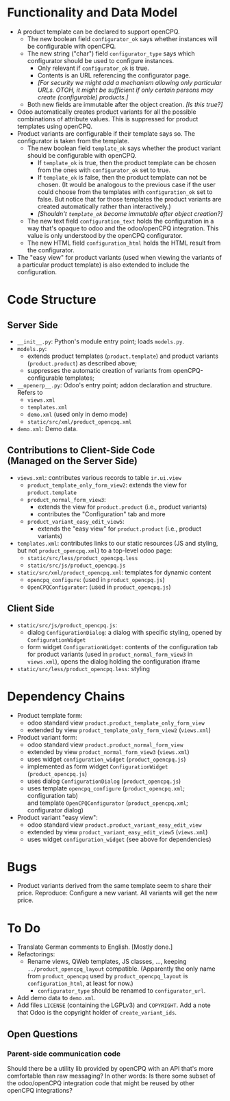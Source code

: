 Functionality and Data Model
============================

- A product template can be declared to support openCPQ.
  - The new boolean field `configurator_ok` says whether instances will be
    configurable with openCPQ.
  - The new string ("char") field `configurator_type` says which configurator
    should be used to configure instances.
    - Only relevant if `configurator_ok` is true.
    - Contents is an URL referencing the configurator page.
    - *[For security we might add a mechanism allowing only particular URLs.
      OTOH, it might be sufficient if only certain persons may create
      (configurable) products.]*
  - Both new fields are immutable after the object creation.
    *[Is this true?]*
- Odoo automatically creates product variants for all the possible combinations
  of attribute values.  This is suppressed for product templates using openCPQ.
- Product variants are configurable if their template says so.
  The configurator is taken from the template.
  - The new boolean field `template_ok` says whether the product variant should
    be configurable with openCPQ.
    - If `template_ok` is true, then the product template can be chosen from the
      ones with `configurator_ok` set to true.
    - If `template_ok` is false, then the product template can not be chosen.
      (It would be analogous to the previous case if the user could
      choose from the templates with `configuration_ok` set to false.  But
      notice that for those templates the product variants are created
      automatically rather than interactively.)
    - *[Shouldn't `template_ok` become immutable after object creation?]*
  - The new text field `configuration_text` holds the configuration in a
    way that's opaque to odoo and the odoo/openCPQ integration.  This value is
    only understood by the openCPQ configurator.
  - The new HTML field `configuration_html` holds the HTML result from the
    configurator.
- The "easy view" for product variants (used when viewing the variants of a
  particular product template) is also extended to include the configuration.


Code Structure
==============

Server Side
-----------

- `__init__.py`: Python's module entry point; loads `models.py`.
- `models.py`:
  - extends product templates (`product.template`) and product
    variants (`product.product`) as described above;
  - suppresses the automatic creation of variants from openCPQ-configurable
    templates;
- `__openerp__.py`: Odoo's entry point; addon declaration and structure.<br>
  Refers to
  - `views.xml`
  - `templates.xml`
  - `demo.xml` (used only in demo mode)
  - `static/src/xml/product_opencpq.xml`
- `demo.xml`:  Demo data.


Contributions to Client-Side Code<br>(Managed on the Server Side)
-----------------------------------------------------------------

- `views.xml`:
  contributes various records to table `ir.ui.view`
  - `product_template_only_form_view2`:
	extends the view for `product.template`
  - `product_normal_form_view3`:
	- extends the view for `product.product` (i.e., product variants)
	- contributes the "Configuration" tab and more
  - `product_variant_easy_edit_view5`:
	 - extends the "easy view" for `product.product` (i.e., product variants)
- `templates.xml`:
  contributes links to our static resources (JS and styling, but not
  `product_opencpq.xml`) to a top-level odoo page:
  - `static/src/less/product_opencpq.less`
  - `static/src/js/product_opencpq.js`
- `static/src/xml/product_opencpq.xml`:
  templates for dynamic content
  - `opencpq_configure`: (used in `product_opencpq.js`)
  - `OpenCPQConfigurator`: (used in `product_opencpq.js`)


Client Side
-----------

- `static/src/js/product_opencpq.js`:
  - dialog `ConfigurationDialog`: a dialog with specific styling, opened by
    `ConfigurationWidget`
  - form widget `ConfigurationWidget`:
    contents of the configuration tab for product variants
    (used in `product_normal_form_view3` in `views.xml`),
    opens the dialog holding the configuration iframe
- `static/src/less/product_opencpq.less`: styling


Dependency Chains
=================

- Product template form:
  - odoo standard view `product.product_template_only_form_view`
  - extended by view `product_template_only_form_view2` (`views.xml`)
- Product variant form:
  - odoo standard view `product.product_normal_form_view`
  - extended by view `product_normal_form_view3` (`views.xml`)
  - uses widget `configuration_widget` (`product_opencpq.js`)
  - implemented as form widget `ConfigurationWidget` (`product_opencpq.js`)
  - uses dialog `ConfigurationDialog` (`product_opencpq.js`)
  - uses template `opencpq_configure`
    (`product_opencpq.xml`; configuration tab)
    <br>and template `OpenCPQConfigurator`
    (`product_opencpq.xml`; configurator dialog)
- Product variant "easy view":
  - odoo standard view `product.product_variant_easy_edit_view`
  - extended by view `product_variant_easy_edit_view5` (`views.xml`)
  - uses widget `configuration_widget` (see above for dependencies)


Bugs
====

- Product variants derived from the same template seem to share their price.
  Reproduce: Configure a new variant.  All variants will get the new price.

To Do
=====

- Translate German comments to English. [Mostly done.]
- Refactorings:
  - Rename views, QWeb templates, JS classes, ...,
    keeping `../product_opencpq_layout` compatible.
    (Apparently the only name from `product_opencpq` used by
    `product_opencpq_layout` is `configuration_html`, at least for now.)
    - `configurator_type` should be renamed to `configurator_url`.
- Add demo data to `demo.xml`.
- Add files `LICENSE` (containing the LGPLv3) and `COPYRIGHT`.
  Add a note that Odoo is the copyright holder of `create_variant_ids`.

Open Questions
--------------

### Parent-side communication code

Should there be a utility lib provided by openCPQ with an API that's more
comfortable than raw messaging?  In other words: Is there some subset of the
odoo/openCPQ integration code that might be reused by other openCPQ integrations?
